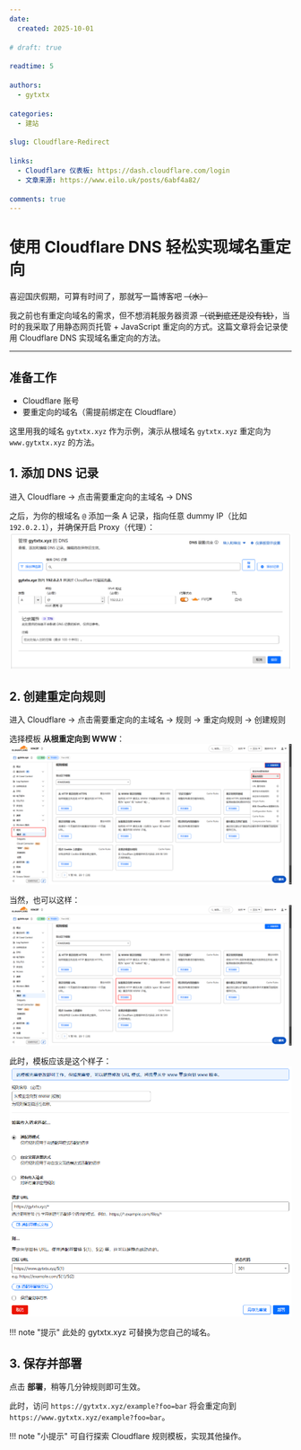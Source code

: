 ```yaml
---
date:
  created: 2025-10-01

# draft: true

readtime: 5

authors:
  - gytxtx

categories:
  - 建站

slug: Cloudflare-Redirect

links:
  - Cloudflare 仪表板: https://dash.cloudflare.com/login
  - 文章来源: https://www.eilo.uk/posts/6abf4a82/

comments: true
---
```


# 使用 Cloudflare DNS 轻松实现域名重定向

喜迎国庆假期，可算有时间了，那就写一篇博客吧 ~~（水）~~

我之前也有重定向域名的需求，但不想消耗服务器资源 ~~（说到底还是没有钱）~~，当时的我采取了用静态网页托管 + JavaScript 重定向的方式。这篇文章将会记录使用 Cloudflare DNS 实现域名重定向的方法。
<!-- more -->
---

## 准备工作

* Cloudflare 账号
* 要重定向的域名（需提前绑定在 Cloudflare）

这里用我的域名 `gytxtx.xyz` 作为示例，演示从根域名 `gytxtx.xyz` 重定向为 `www.gytxtx.xyz` 的方法。

## 1. 添加 DNS 记录
进入 Cloudflare -> 点击需要重定向的主域名 -> DNS

之后，为你的根域名 `@` 添加一条 A 记录，指向任意 dummy IP（比如 `192.0.2.1`），并确保开启 Proxy（代理）：
![](./assets/Cloudflare-Redirect/Image-1.png "就像这样")

## 2. 创建重定向规则
进入 Cloudflare -> 点击需要重定向的主域名 -> 规则 -> 重定向规则 -> 创建规则
  
选择模板 **从根重定向到 WWW**：
![](./assets/Cloudflare-Redirect/Image-2.png "示意")

当然，也可以这样：
![](./assets/Cloudflare-Redirect/Image-3.png "示意")

此时，模板应该是这个样子：
![](./assets/Cloudflare-Redirect/Image-4.png "模板示意")

!!! note "提示"
    此处的 gytxtx.xyz 可替换为您自己的域名。

## 3. 保存并部署
点击 **部署**，稍等几分钟规则即可生效。

此时，访问 `https://gytxtx.xyz/example?foo=bar` 将会重定向到 `https://www.gytxtx.xyz/example?foo=bar`。

!!! note "小提示"
    可自行探索 Cloudflare 规则模板，实现其他操作。
